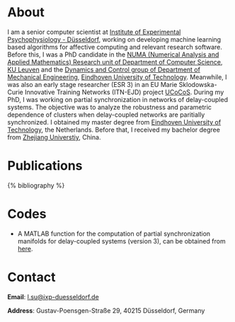 
# About
I am a senior computer scientist at [Institute of Experimental Psychophysiology - Düsseldorf](https://ixp-duesseldorf.de/), working on developing machine learning based algorithms for affective computing and relevant research software.
Before this, I was a PhD candidate in the <a href="http://wms.cs.kuleuven.be/groups/NUMA">NUMA (Numerical Analysis and Applied Mathematics) Research unit of Department of Computer Science</a>, <a href="http://www.kuleuven.be">KU Leuven</a> and the <a href="https://www.tue.nl/en/research/research-groups/dynamics-and-control/">Dynamics and Control group of Department of Mechanical Engineering</a>, <a href="http://www.tue.nl">Eindhoven University of Technology</a>. Meanwhile, I was also an early stage researcher (ESR 3) in an EU Marie Sklodowska-Curie Innovative Training Networks (ITN-EJD) project <a href="http://ucocos.cs.kuleuven.be"> UCoCoS</a>. During my PhD, I was working on partial synchronization in networks of delay-coupled systems. The objective was to analyze the robustness and parametric dependence of clusters when delay-coupled networks are paritially synchronized. I obtained my master degree from <a href="http://www.tue.nl">Eindhoven University of Technology</a>, the Netherlands. Before that, I received my bachelor degree from <a href="http://www.zju.edu.cn"> Zhejiang Universtiy</a>, China.

<!-- 
# What's New
We will oragnize the first UCoCoS training course on Lyapunov methods for time-delay systems at KU Leuven on March 12-14, 2018. 
* 10/19 - The [3rd UCoCoS training course "Hybrid dynamical systems"](https://wms.cs.kuleuven.be/ucocos/news/ucocos-trainning-course-hybrid-dynamical-systems-october-21-2013-25-2019-villeneuve-d2019ascq-france) in Lille, France 
* 09/19 - The [2nd UCoCoS training course "Model Order Reduction"](https://wms.cs.kuleuven.be/ucocos/events/2nd-ucocos-trainning-course-tu-eindhoven-september-23-september-27-2019) in Eindhoven, the Netherlands 
* 03/19 - The [3rd UCoCoS workshop](https://wms.cs.kuleuven.be/ucocos/events/3rd-ucocos-workshop-monday-18-march-2019-leuven-belgium) in Leuven, Belgium
* 12/18 - Paper accepted and presented on the [5th IFAC Conference on Analysis and Control of Chaotic Systems](https://chaos2018.dc.wtb.tue.nl/)
* 10/18 - The [2nd UCoCoS workshop](https://wms.cs.kuleuven.be/ucocos/events/2nd-ucocos-workshop-monday-29-october-2018-eindhoven-netherlands-1) in Eindhoven, the Netherlands 
* 03/18 - The [1st UCoCoS training course "Lyapunov methods for time-delay systems"](https://wms.cs.kuleuven.be/ucocos/events/copy_of_ucocos-training-course-201clyapunov-methods-for-time-delay-systems201d-12-14-march-2018) in Leuven, Belgium
* 06/17 - Paper accepted and presented on [ENOC 2017](http://congressline.hu/enoc2017/)  
* 09/17 - The [1st UCoCoS Workshop](https://wms.cs.kuleuven.be/ucocos/events/first-ucocos-workshop-lille-7-8-september-2017-2) in Lille, France. 
 -->

# Publications
{% bibliography %}

# Codes
* A MATLAB function for the computation of partial synchronization manifolds for delay-coupled systems (version 3), can be obtained from [here](http://twr.cs.kuleuven.be/research/software/delay-control/manifolds/). 

# Contact 

**Email**: l.su@ixp-duesseldorf.de

**Address**: Gustav-Poensgen-Straße 29, 40215 Düsseldorf, Germany
